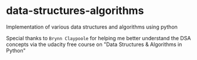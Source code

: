 # data-structures-algorithms
Implementation of various data structures and algorithms using python

Special thanks to `Brynn Claypoole` for helping me better understand the DSA concepts via the udacity free course on "Data Structures & Algorithms in Python"
